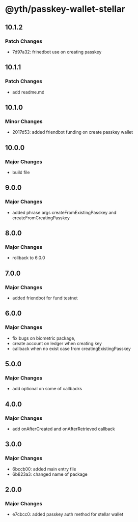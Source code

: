 # @yth/passkey-wallet-stellar

## 10.1.2

### Patch Changes

- 7d97a32: frinedbot use on creating passkey

## 10.1.1

### Patch Changes

- add readme.md

## 10.1.0

### Minor Changes

- 2017d53: added friendbot funding on create passkey wallet

## 10.0.0

### Major Changes

- build file

## 9.0.0

### Major Changes

- added phrase args createFromExistingPasskey and createFromCreatingPasskey

## 8.0.0

### Major Changes

- rollback to 6.0.0

## 7.0.0

### Major Changes

- added friendbot for fund testnet

## 6.0.0

### Major Changes

- fix bugs on biometric package,
- create account on ledger when creating key
- callback when no exist case from creatingExistingPasskey

## 5.0.0

### Major Changes

- add optional on some of callbacks

## 4.0.0

### Major Changes

- add onAfterCreated and onAfterRetrieved callback

## 3.0.0

### Major Changes

- 6bccb00: added main entry file
- 6b823a3: changed name of package

## 2.0.0

### Major Changes

- e7cbcc0: added passkey auth method for stellar wallet
